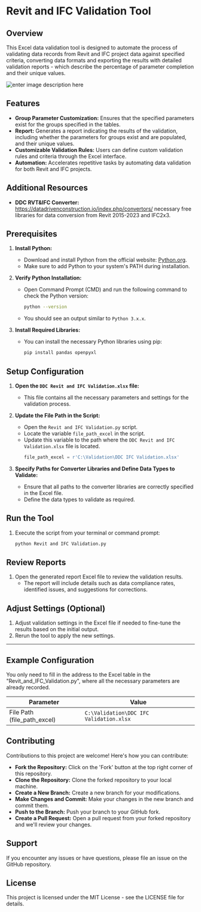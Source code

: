 # Revit and IFC Validation Tool

## Overview
This Excel data validation tool is designed to automate the process of validating data records from Revit and IFC project data against specified criteria, converting data formats and exporting the results with detailed validation reports - which describe the percentage of parameter completion and their unique values. 


![enter image description here](https://datadrivenconstruction.io/wp-content/uploads/2024/07/DDC-Validation-Revit-and-IFC-.jpg.jpg)


## Features
- **Group Parameter Customization:** Ensures that the specified parameters exist for the groups specified in the tables.
- **Report:** Generates a report indicating the results of the validation, including whether the parameters for groups exist and are populated, and their unique values.
- **Customizable Validation Rules:** Users can define custom validation rules and criteria through the Excel interface.
- **Automation:** Accelerates repetitive tasks by automating data validation for both Revit and IFC projects.

## Additional Resources

-   **DDC RVT&IFC Converter:** https://datadrivenconstruction.io/index.php/convertors/ necessary free libraries for data conversion from Revit 2015-2023 and IFC2x3.


## Prerequisites

1. **Install Python:**
   - Download and install Python from the official website: [Python.org](https://www.python.org/downloads/).
   - Make sure to add Python to your system's PATH during installation.

2. **Verify Python Installation:**
   - Open Command Prompt (CMD) and run the following command to check the Python version:
     ```sh
     python --version
     ```
   - You should see an output similar to `Python 3.x.x`.

3. **Install Required Libraries:**
   - You can install the necessary Python libraries using pip:
     ```sh
     pip install pandas openpyxl
     ```

## Setup Configuration

1. **Open the `DDC Revit and IFC Validation.xlsx` file:**
   - This file contains all the necessary parameters and settings for the validation process.

2. **Update the File Path in the Script:**
   - Open the `Revit and IFC Validation.py` script.
   - Locate the variable `file_path_excel` in the script.
   - Update this variable to the path where the `DDC Revit and IFC Validation.xlsx` file is located.
     ```python
     file_path_excel = r'C:\Validation\DDC IFC Validation.xlsx'
     ```

3. **Specify Paths for Converter Libraries and Define Data Types to Validate:**
   - Ensure that all paths to the converter libraries are correctly specified in the Excel file.
   - Define the data types to validate as required.

## Run the Tool

1. Execute the script from your terminal or command prompt:
   ```sh
   python Revit and IFC Validation.py
   ```

## Review Reports

1. Open the generated report Excel file to review the validation results.
   - The report will include details such as data compliance rates, identified issues, and suggestions for corrections.

## Adjust Settings (Optional)

1. Adjust validation settings in the Excel file if needed to fine-tune the results based on the initial output.
2. Rerun the tool to apply the new settings.

---

## Example Configuration

You only need to fill in the address to the Excel table in the "Revit_and_IFC_Validation.py", where all the necessary parameters are already recorded.

| Parameter                    | Value                                         |
| ---------------------------- | --------------------------------------------- |
| File Path (file_path_excel)  | `C:\Validation\DDC IFC Validation.xlsx`     |


## Contributing
Contributions to this project are welcome! Here's how you can contribute:
- **Fork the Repository:** Click on the 'Fork' button at the top right corner of this repository.
- **Clone the Repository:** Clone the forked repository to your local machine.
- **Create a New Branch:** Create a new branch for your modifications.
- **Make Changes and Commit:** Make your changes in the new branch and commit them.
- **Push to the Branch:** Push your branch to your GitHub fork.
- **Create a Pull Request:** Open a pull request from your forked repository and we'll review your changes.

## Support
If you encounter any issues or have questions, please file an issue on the GitHub repository.

## License
This project is licensed under the MIT License - see the LICENSE file for details.
